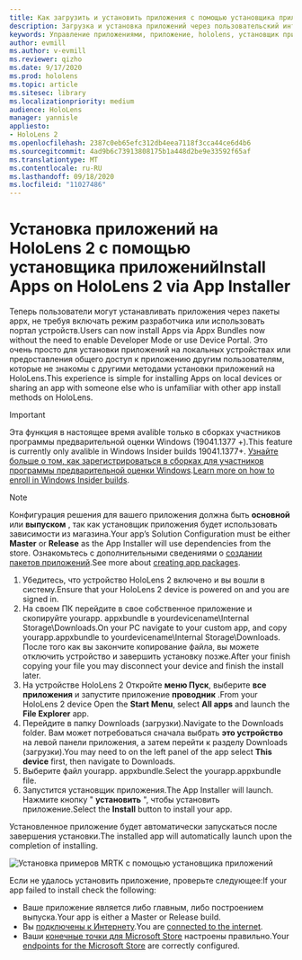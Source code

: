 ```yaml
---
title: Как загрузить и установить приложения с помощью установщика приложений HoloLens 2
description: Загрузка и установка приложений через пользовательский интерфейс
keywords: Управление приложениями, приложение, hololens, установщик приложений
author: evmill
ms.author: v-evmill
ms.reviewer: qizho
ms.date: 9/17/2020
ms.prod: hololens
ms.topic: article
ms.sitesec: library
ms.localizationpriority: medium
audience: HoloLens
manager: yannisle
appliesto:
- HoloLens 2
ms.openlocfilehash: 2387c0eb65efc312db4eea7118f3cca44ce6d4b6
ms.sourcegitcommit: 4ad9b6c73913808175b1a448d2be9e33592f65af
ms.translationtype: MT
ms.contentlocale: ru-RU
ms.lasthandoff: 09/18/2020
ms.locfileid: "11027486"
---
```

# <span data-ttu-id="7f366-104">Установка приложений на HoloLens 2 с помощью установщика приложений</span><span class="sxs-lookup"><span data-stu-id="7f366-104">Install Apps on HoloLens 2 via App Installer</span></span>

<span data-ttu-id="7f366-105">Теперь пользователи могут устанавливать приложения через пакеты appx, не требуя включать режим разработчика или использовать портал устройств.</span><span class="sxs-lookup"><span data-stu-id="7f366-105">Users can now install Apps via Appx Bundles now without the need to enable Developer Mode or use Device Portal.</span></span> <span data-ttu-id="7f366-106">Это очень просто для установки приложений на локальных устройствах или предоставления общего доступ к приложению другим пользователям, которые не знакомы с другими методами установки приложений на HoloLens.</span><span class="sxs-lookup"><span data-stu-id="7f366-106">This experience is simple for installing Apps on local devices or sharing an app with someone else who is unfamiliar with other app install methods on HoloLens.</span></span> 

> [!IMPORTANT]
> <span data-ttu-id="7f366-107">Эта функция в настоящее время avalible только в сборках участников программы предварительной оценки Windows (19041.1377 +).</span><span class="sxs-lookup"><span data-stu-id="7f366-107">This feature is currently only avalible in Windows Insider builds 19041.1377+.</span></span> <span data-ttu-id="7f366-108">[Узнайте больше о том, как зарегистрироваться в сборках для участников программы предварительной оценки Windows](hololens-insider.md).</span><span class="sxs-lookup"><span data-stu-id="7f366-108">[Learn more on how to enroll in Windows Insider builds](hololens-insider.md).</span></span>

> [!NOTE]
> <span data-ttu-id="7f366-109">Конфигурация решения для вашего приложения должна быть **основной** или **выпуском** , так как установщик приложения будет использовать зависимости из магазина.</span><span class="sxs-lookup"><span data-stu-id="7f366-109">Your app’s Solution Configuration must be either **Master** or **Release** as the App Installer will use dependencies from the store.</span></span> <span data-ttu-id="7f366-110">Ознакомьтесь с дополнительными сведениями о [создании пакетов приложений](https://docs.microsoft.com/windows/msix/app-installer/create-appinstallerfile-vs).</span><span class="sxs-lookup"><span data-stu-id="7f366-110">See more about [creating app packages](https://docs.microsoft.com/windows/msix/app-installer/create-appinstallerfile-vs).</span></span>

1.  <span data-ttu-id="7f366-111">Убедитесь, что устройство HoloLens 2 включено и вы вошли в систему.</span><span class="sxs-lookup"><span data-stu-id="7f366-111">Ensure that your HoloLens 2 device is powered on and you are signed in.</span></span>
1.  <span data-ttu-id="7f366-112">На своем ПК перейдите в свое собственное приложение и скопируйте yourapp. appxbundle в yourdevicename\Internal Storage\Downloads.</span><span class="sxs-lookup"><span data-stu-id="7f366-112">On your PC navigate to your custom app, and copy yourapp.appxbundle to yourdevicename\Internal Storage\Downloads.</span></span> 
    <span data-ttu-id="7f366-113">После того как вы закончите копирование файла, вы можете отключить устройство и завершить установку позже.</span><span class="sxs-lookup"><span data-stu-id="7f366-113">After your finish copying your file you may disconnect your device and finish the install later.</span></span>
1.  <span data-ttu-id="7f366-114">На устройстве HoloLens 2 Откройте **меню Пуск**, выберите **все приложения** и запустите приложение **проводник** .</span><span class="sxs-lookup"><span data-stu-id="7f366-114">From your HoloLens 2 device Open the **Start Menu**, select **All apps** and launch the **File Explorer** app.</span></span>
1.  <span data-ttu-id="7f366-115">Перейдите в папку Downloads (загрузки).</span><span class="sxs-lookup"><span data-stu-id="7f366-115">Navigate to the Downloads folder.</span></span> <span data-ttu-id="7f366-116">Вам может потребоваться сначала выбрать **это устройство** на левой панели приложения, а затем перейти к разделу Downloads (загрузки).</span><span class="sxs-lookup"><span data-stu-id="7f366-116">You may need to on the left panel of the app select **This device** first, then navigate to Downloads.</span></span>
1.  <span data-ttu-id="7f366-117">Выберите файл yourapp. appxbundle.</span><span class="sxs-lookup"><span data-stu-id="7f366-117">Select the yourapp.appxbundle file.</span></span> 
1.  <span data-ttu-id="7f366-118">Запустится установщик приложения.</span><span class="sxs-lookup"><span data-stu-id="7f366-118">The App Installer will launch.</span></span> <span data-ttu-id="7f366-119">Нажмите кнопку " **установить** ", чтобы установить приложение.</span><span class="sxs-lookup"><span data-stu-id="7f366-119">Select the **Install** button to install your app.</span></span> 

<span data-ttu-id="7f366-120">Установленное приложение будет автоматически запускаться после завершения установки.</span><span class="sxs-lookup"><span data-stu-id="7f366-120">The installed app will automatically launch upon the completion of installing.</span></span> 

![Установка примеров MRTK с помощью установщика приложений](images/hololens-app-installer-picture.jpg)

<span data-ttu-id="7f366-122">Если не удалось установить приложение, проверьте следующее:</span><span class="sxs-lookup"><span data-stu-id="7f366-122">If your app failed to install check the following:</span></span>
-   <span data-ttu-id="7f366-123">Ваше приложение является либо главным, либо построением выпуска.</span><span class="sxs-lookup"><span data-stu-id="7f366-123">Your app is either a Master or Release build.</span></span>
-   <span data-ttu-id="7f366-124">Вы [подключены к Интернету](hololens-network.md).</span><span class="sxs-lookup"><span data-stu-id="7f366-124">You are [connected to the internet](hololens-network.md).</span></span>
-   <span data-ttu-id="7f366-125">Ваши [конечные точки для Microsoft Store](hololens-offline.md) настроены правильно.</span><span class="sxs-lookup"><span data-stu-id="7f366-125">Your [endpoints for the Microsoft Store](hololens-offline.md) are correctly configured.</span></span>  
